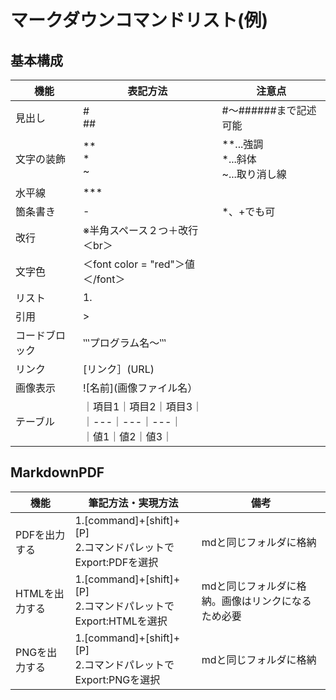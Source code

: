 # マークダウンコマンドリスト(例)


## 基本構成
|機能|表記方法|注意点|
|---|---|---|
|見出し|#<br>##|#～######まで記述可能|
|文字の装飾|**<br>*<br>~|**...強調<br>*...斜体<br>~...取り消し線|
|水平線|***||
|箇条書き|-|*、+でも可|
|改行|※半角スペース２つ＋改行<br>＜br＞||
|文字色|＜font color = &quot;red&quot;＞値＜/font＞||
|リスト|1.||
|引用|>||
|コードブロック|‵‵‵プログラム名～‵‵‵||
|リンク|[リンク］(URL)||
|画像表示|![名前](画像ファイル名）||
|テーブル|｜項目1｜項目2｜項目3｜<br>｜---｜---｜---｜<br>｜値1｜値2｜値3｜||



## MarkdownPDF
|機能|筆記方法・実現方法|備考
|---|---|---|
|PDFを出力する|1.[command]+[shift]+[P]<br>2.コマンドパレットでExport:PDFを選択|mdと同じフォルダに格納
|HTMLを出力する|1.[command]+[shift]+[P]<br>2.コマンドパレットでExport:HTMLを選択|mdと同じフォルダに格納。画像はリンクになるため必要
|PNGを出力する|1.[command]+[shift]+[P]<br>2.コマンドパレットでExport:PNGを選択|mdと同じフォルダに格納
